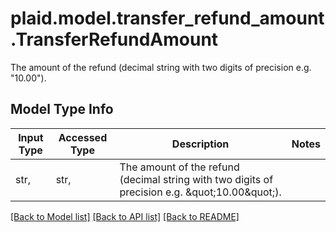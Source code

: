 # plaid.model.transfer_refund_amount.TransferRefundAmount

The amount of the refund (decimal string with two digits of precision e.g. \"10.00\").

## Model Type Info
Input Type | Accessed Type | Description | Notes
------------ | ------------- | ------------- | -------------
str,  | str,  | The amount of the refund (decimal string with two digits of precision e.g. \&quot;10.00\&quot;). | 

[[Back to Model list]](../../README.md#documentation-for-models) [[Back to API list]](../../README.md#documentation-for-api-endpoints) [[Back to README]](../../README.md)

